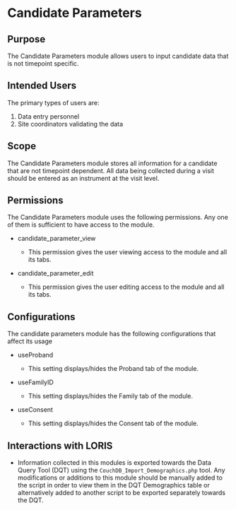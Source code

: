 # Candidate Parameters

## Purpose

The Candidate Parameters module allows users to input 
candidate data that is not timepoint specific.

## Intended Users

The primary types of users are:
1. Data entry personnel
2. Site coordinators validating the data

## Scope

The Candidate Parameters module stores all information 
for a candidate that are not timepoint dependent. All data 
being collected during a visit should be entered as an instrument 
at the visit level.

## Permissions

The Candidate Parameters module uses the following permissions. Any one of them
is sufficient to have access to the module.

 - candidate_parameter_view
    - This permission gives the user viewing access to the module and all its tabs.

 - candidate_parameter_edit
    - This permission gives the user editing access to the module and all its tabs.

## Configurations

The candidate parameters module has the following configurations that affect its usage

 - useProband 
    - This setting displays/hides the Proband tab of the module.

 - useFamilyID
    - This setting displays/hides the Family tab of the module.

 - useConsent 
    - This setting displays/hides the Consent tab of the module.

## Interactions with LORIS

- Information collected in this modules is exported towards the Data Query Tool (DQT) 
using the `CouchDB_Import_Demographics.php` tool. Any modifications or 
additions to this module should be manually added to the script in order to view 
them in the DQT Demographics table or alternatively added to 
another script to be exported separately towards the DQT.
